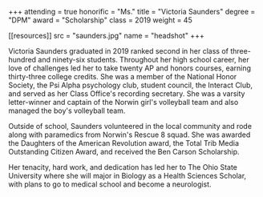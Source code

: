 +++
attending = true
honorific = "Ms."
title     = "Victoria Saunders"
degree    = "DPM"
award     = "Scholarship"
class     = 2019
weight    = 45

[[resources]]
  src  = "saunders.jpg"
  name = "headshot"
+++

Victoria Saunders graduated in 2019 ranked second in her class of three-hundred and ninety-six students. Throughout her high school career, her love of challenges led her to take twenty AP and honors courses, earning thirty-three college credits. She was a member of the National Honor Society, the Psi Alpha psychology club, student council, the Interact Club, and served as her Class Office's recording secretary. She was a varsity letter-winner and captain of the Norwin girl's volleyball team and also managed the boy's volleyball team.

Outside of school, Saunders volunteered in the local community and rode along with paramedics from Norwin's Rescue 8 squad. She was awarded the Daughters of the American Revolution award, the Total Trib Media Outstanding Citizen Award, and received the Ben Carson Scholarship.

Her tenacity, hard work, and dedication has led her to The Ohio State University where she will major in Biology as a Health Sciences Scholar, with plans to go to medical school and become a neurologist.
